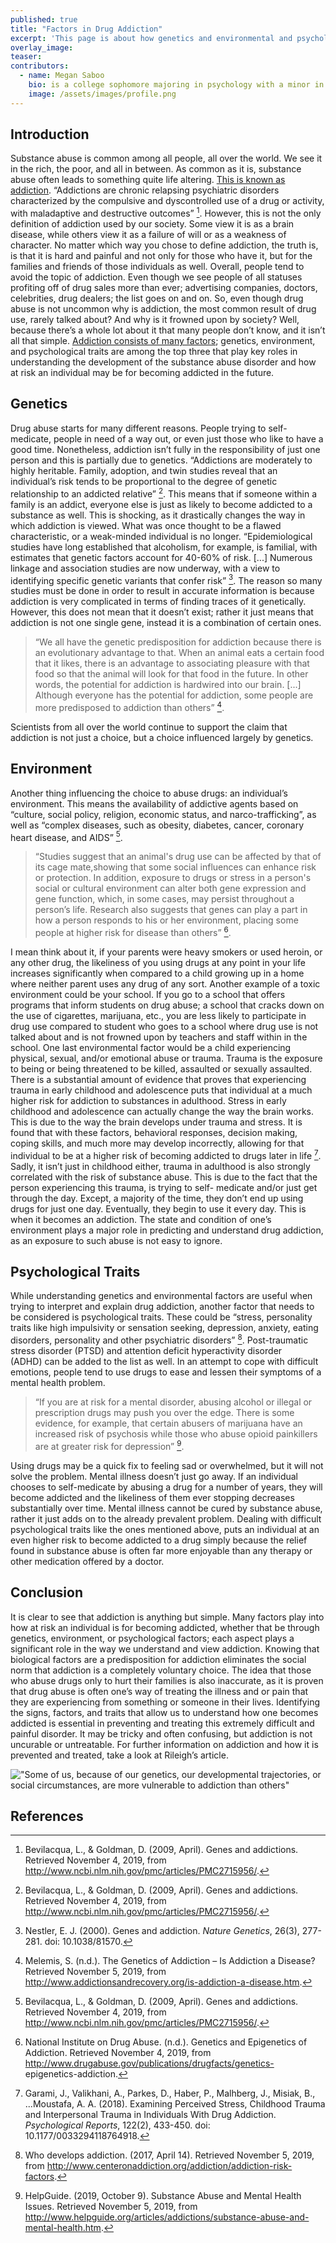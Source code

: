 ```yaml
---
published: true
title: "Factors in Drug Addiction"
excerpt: 'This page is about how genetics and environmental and psychological factors play a critical role in how addiction is explained and understood.'
overlay_image: 
teaser: 
contributors:
  - name: Megan Saboo 
    bio: is a college sophomore majoring in psychology with a minor in statistics.
    image: /assets/images/profile.png
---
```

## Introduction
Substance abuse is common among all people, all over the world. We see it in the rich, the poor, and all in between. As common as it is, substance abuse often leads to something quite life altering. [This is known as addiction](https://www.drugabuse.gov/related-topics/addiction-science). “Addictions are chronic relapsing psychiatric disorders characterized by the compulsive and dyscontrolled use of a drug or activity, with maladaptive and destructive outcomes” [^1]. However, this is not the only definition of addiction used by our society. Some view it is as a brain disease, while others view it as a failure of will or as a weakness of character. No matter which way you chose to define addiction, the truth is, is that it is hard and painful and not only for those who have it, but for the families and friends of those individuals as well. Overall, people tend to avoid the topic of addiction. Even though we see people of all statuses profiting off of drug sales more than ever; advertising companies, doctors, celebrities, drug dealers; the list goes on and on. So, even though drug abuse is not uncommon why is addiction, the most common result of drug use, rarely talked about? And why is it frowned upon by society? Well, because there’s a whole lot about it that many people don’t know, and it isn’t all that simple. [Addiction consists of many factors](https://www.khanacademy.org/science/health-and-medicine/mental-health/drug-abuse-and-drug-addictions/v/risk-factors-for-drug-use-and-drug-abuse); genetics, environment, and psychological traits are among the top three that play key roles in understanding the development of the substance abuse disorder and how at risk an individual may be for becoming addicted in the future.

## Genetics
Drug abuse starts for many different reasons. People trying to self-medicate, people in need of a way out, or even just those who like to have a good time. Nonetheless, addiction isn’t fully in the responsibility of just one person and this is partially due to genetics. “Addictions are moderately to highly heritable. Family, adoption, and twin studies reveal that an individual’s risk tends to be proportional to the degree of genetic relationship to an addicted relative” [^1]. This means that if someone within a family is an addict, everyone else is just as likely to become addicted to a substance as well. This is shocking, as it drastically changes the way in which addiction is viewed. What was once thought to be a flawed characteristic, or a weak-minded individual is no longer. “Epidemiological studies have long established that alcoholism, for example, is familial, with estimates that genetic factors account for 40-60% of risk. [...] Numerous linkage and association studies are now underway, with a view to identifying specific genetic variants that confer risk” [^6]. The reason so many studies must be done in order to result in accurate information is because addiction is very complicated in terms of finding traces of it genetically. However, this does not mean that it doesn’t exist; rather it just means that addiction is not one single gene, instead it is a combination of certain ones.

>“We all have the genetic predisposition for addiction because there is an evolutionary 
>advantage to that. When an animal eats a certain food that it likes, there is an advantage to 
>associating pleasure with that food so that the animal will look for that food in the future. In 
>other words, the potential for addiction is hardwired into our brain. [...] Although everyone has 
>the potential for addiction, some people are more predisposed to addiction than others” [^4]. 

Scientists from all over the world continue to support the claim that addiction is not just a choice, but a choice influenced largely by genetics. 

## Environment
Another thing influencing the choice to abuse drugs: an individual’s environment. This means the availability of addictive agents based on “culture, social policy, religion, economic status, and narco-trafficking”, as well as “complex diseases, such as obesity, diabetes, cancer, coronary heart disease, and AIDS” [^1]. 

>“Studies suggest that an animal's drug use can be affected by that of its cage mate,showing that 
>some social influences can enhance risk or protection. In addition, exposure to drugs or stress in 
>a person's social or cultural environment can alter both gene expression and gene function, 
>which, in some cases, may persist throughout a person’s life. Research also suggests that genes 
>can play a part in how a person responds to his or her environment, placing some people at 
>higher risk for disease than others” [^5]. 

I mean think about it, if your parents were heavy smokers or used heroin, or any other drug, the likeliness of you using drugs at any point in your life increases significantly when compared to a child growing up in a home where neither parent uses any drug of any sort. Another example of a toxic environment could be your school. If you go to a school that offers programs that inform students on drug abuse; a school that cracks down on the use of cigarettes, marijuana, etc., you are less likely to participate in drug use compared to student who goes to a school where drug use is not talked about and is not frowned upon by teachers and staff within in the school. One last environmental factor would be a child experiencing physical, sexual, and/or emotional abuse or trauma. Trauma is the exposure to being or being threatened to be killed, assaulted or sexually assaulted. There is a substantial amount of evidence that proves that experiencing trauma in early childhood and adolescence puts that individual at a much higher risk for addiction to substances in adulthood. Stress in early childhood and adolescence can actually change the way the brain works. This is due to the way the brain develops under trauma and stress. It is found that with these factors, behavioral responses, decision making, coping skills, and much more may develop incorrectly, allowing for that individual to be at a higher risk of becoming addicted to drugs later in life [^2]. Sadly, it isn’t just in childhood either, trauma in adulthood is also strongly correlated with the risk of substance abuse. This is due to the fact that the person experiencing this trauma, is trying to self-
medicate and/or just get through the day. Except, a majority of the time, they don’t end up using drugs for just one day. Eventually, they begin to use it every day. This is when it becomes an addiction. The state and condition of one’s environment plays a major role in predicting and understand drug addiction, as an exposure to such abuse is not easy to ignore.

## Psychological Traits 
While understanding genetics and environmental factors are useful when trying to interpret and explain drug addiction, another factor that needs to be considered is psychological traits. These could be “stress, personality traits like high impulsivity or sensation seeking, depression, anxiety, eating disorders, personality and other psychiatric disorders” [^7]. Post-traumatic stress disorder \(PTSD\) and attention deficit hyperactivity disorder \
(ADHD\) can be added to the list as well. In an attempt to cope with difficult emotions, people tend to use drugs to ease and lessen their symptoms of a mental health problem. 

>“If you are at risk for a mental disorder, abusing alcohol or illegal or prescription drugs may 
>push you over the edge. There is some evidence, for example, that certain abusers of marijuana 
>have an increased risk of psychosis while those who abuse opioid painkillers are at greater risk 
>for depression” [^3]. 

Using drugs may be a quick fix to feeling sad or overwhelmed, but it will not solve the problem. Mental illness doesn’t just go away. If an individual chooses to self-medicate by abusing a drug for a number of years, they will become addicted and the likeliness of them ever stopping decreases substantially over time. Mental illness cannot be cured by substance abuse, rather it just adds on to the already prevalent problem. Dealing with difficult psychological traits like the ones mentioned above, puts an individual at an even higher risk to become addicted to a drug simply because the relief found in substance abuse is often far more enjoyable than any therapy or other medication offered by a doctor.

## Conclusion 
It is clear to see that addiction is anything but simple. Many factors play into how at risk an individual is for becoming addicted, whether that be through genetics, environment, or psychological factors; each aspect plays a significant role in the way we understand and view addiction. Knowing that biological factors are a predisposition for addiction eliminates the social norm that addiction is a completely voluntary choice. The idea that those who abuse drugs only to hurt their families is also inaccurate, as it is proven that drug abuse is often one’s way of treating the illness and or pain that they are experiencing from something or someone in their lives. Identifying the signs, factors, and traits that allow us to understand how one becomes addicted is essential in preventing and treating this extremely difficult and painful disorder. It may be tricky and often confusing, but addiction is not uncurable or untreatable. For further information on addiction and how it is prevented and treated, take a look at Rileigh’s article.

!["Some of us, because of our genetics, our developmental trajectories, or social circumstances, are more vulnerable to addiction than others"](https://upload.wikimedia.org/wikipedia/commons/5/57/Genetics_and_Addiction_%2815023994049%29.jpg)

## References 
[^1]:Bevilacqua, L., & Goldman, D. \(2009, April\). Genes and addictions. Retrieved November 4, 2019, from http://www.ncbi.nlm.nih.gov/pmc/articles/PMC2715956/.

[^2]:Garami, J., Valikhani, A., Parkes, D., Haber, P., Malhberg, J., Misiak, B., ...Moustafa, A. A. \(2018\). Examining Perceived Stress, Childhood Trauma and Interpersonal Trauma in Individuals With Drug Addiction. *Psychological Reports*, 122\(2\), 433-450. doi: 10.1177/0033294118764918.

[^3]:HelpGuide. \(2019, October 9\). Substance Abuse and Mental Health Issues. Retrieved November 5, 2019, from http://www.helpguide.org/articles/addictions/substance-abuse-and-mental-health.htm.

[^4]:Melemis, S. \(n.d.\). The Genetics of Addiction – Is Addiction a Disease? Retrieved November 5, 2019, from http://www.addictionsandrecovery.org/is-addiction-a-disease.htm.

[^5]: National Institute on Drug Abuse. \(n.d.\). Genetics and Epigenetics of Addiction. Retrieved November 4, 2019, from http://www.drugabuse.gov/publications/drugfacts/genetics- epigenetics-addiction.

[^6]:Nestler, E. J. \(2000\). Genes and addiction. *Nature Genetics*, 26\(3\), 277-281. doi: 10.1038/81570.

[^7]: Who develops addiction. \(2017, April 14\). Retrieved November 5, 2019, from http://www.centeronaddiction.org/addiction/addiction-risk-factors.
